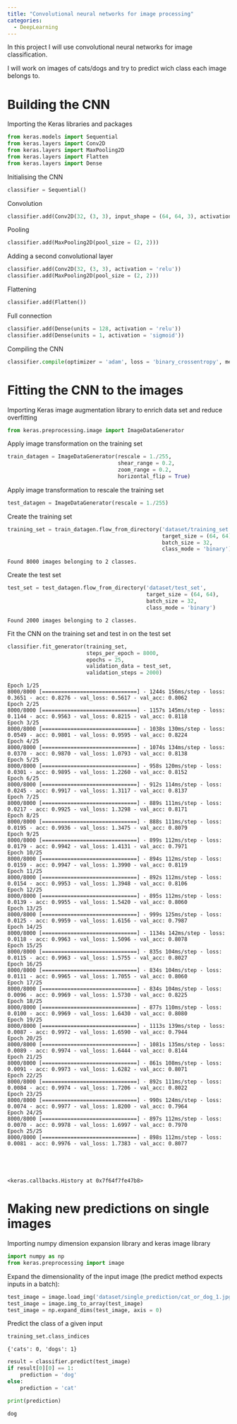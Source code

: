 ```yaml
---
title: "Convolutional neural networks for image processing"
categories:
  - DeepLearning
---
```


In this project I will use convolutional neural networks for image classification.

I will work on images of cats/dogs and try to predict wich class each image belongs to. 

# Building the CNN

Importing the Keras libraries and packages


```python
from keras.models import Sequential
from keras.layers import Conv2D
from keras.layers import MaxPooling2D
from keras.layers import Flatten
from keras.layers import Dense
```

Initialising the CNN


```python
classifier = Sequential()
```

Convolution


```python
classifier.add(Conv2D(32, (3, 3), input_shape = (64, 64, 3), activation = 'relu'))
```

Pooling


```python
classifier.add(MaxPooling2D(pool_size = (2, 2)))
```

Adding a second convolutional layer


```python
classifier.add(Conv2D(32, (3, 3), activation = 'relu'))
classifier.add(MaxPooling2D(pool_size = (2, 2)))
```

Flattening


```python
classifier.add(Flatten())
```

Full connection


```python
classifier.add(Dense(units = 128, activation = 'relu'))
classifier.add(Dense(units = 1, activation = 'sigmoid'))
```

Compiling the CNN


```python
classifier.compile(optimizer = 'adam', loss = 'binary_crossentropy', metrics = ['accuracy'])
```

# Fitting the CNN to the images

Importing Keras image augmentation library to enrich data set and reduce overfitting


```python
from keras.preprocessing.image import ImageDataGenerator
```

Apply image transformation on the training set


```python
train_datagen = ImageDataGenerator(rescale = 1./255,
                                   shear_range = 0.2,
                                   zoom_range = 0.2,
                                   horizontal_flip = True)
```

Apply image transformation to rescale the training set


```python
test_datagen = ImageDataGenerator(rescale = 1./255)
```

Create the training set


```python
training_set = train_datagen.flow_from_directory('dataset/training_set',
                                                 target_size = (64, 64),
                                                 batch_size = 32,
                                                 class_mode = 'binary')
```

    Found 8000 images belonging to 2 classes.


Create the test set


```python
test_set = test_datagen.flow_from_directory('dataset/test_set',
                                            target_size = (64, 64),
                                            batch_size = 32,
                                            class_mode = 'binary')
```

    Found 2000 images belonging to 2 classes.


Fit the CNN on the training set and test in on the test set


```python
classifier.fit_generator(training_set,
                         steps_per_epoch = 8000,
                         epochs = 25,
                         validation_data = test_set,
                         validation_steps = 2000)
```

    Epoch 1/25
    8000/8000 [==============================] - 1244s 156ms/step - loss: 0.3651 - acc: 0.8276 - val_loss: 0.5617 - val_acc: 0.8062
    Epoch 2/25
    8000/8000 [==============================] - 1157s 145ms/step - loss: 0.1144 - acc: 0.9563 - val_loss: 0.8215 - val_acc: 0.8118
    Epoch 3/25
    8000/8000 [==============================] - 1038s 130ms/step - loss: 0.0549 - acc: 0.9801 - val_loss: 0.9595 - val_acc: 0.8224
    Epoch 4/25
    8000/8000 [==============================] - 1074s 134ms/step - loss: 0.0370 - acc: 0.9870 - val_loss: 1.0793 - val_acc: 0.8138
    Epoch 5/25
    8000/8000 [==============================] - 958s 120ms/step - loss: 0.0301 - acc: 0.9895 - val_loss: 1.2260 - val_acc: 0.8152
    Epoch 6/25
    8000/8000 [==============================] - 912s 114ms/step - loss: 0.0245 - acc: 0.9917 - val_loss: 1.3117 - val_acc: 0.8137
    Epoch 7/25
    8000/8000 [==============================] - 889s 111ms/step - loss: 0.0217 - acc: 0.9925 - val_loss: 1.3298 - val_acc: 0.8171
    Epoch 8/25
    8000/8000 [==============================] - 888s 111ms/step - loss: 0.0195 - acc: 0.9936 - val_loss: 1.3475 - val_acc: 0.8079
    Epoch 9/25
    8000/8000 [==============================] - 899s 112ms/step - loss: 0.0179 - acc: 0.9942 - val_loss: 1.4131 - val_acc: 0.7971
    Epoch 10/25
    8000/8000 [==============================] - 894s 112ms/step - loss: 0.0159 - acc: 0.9947 - val_loss: 1.3990 - val_acc: 0.8119
    Epoch 11/25
    8000/8000 [==============================] - 892s 112ms/step - loss: 0.0154 - acc: 0.9953 - val_loss: 1.3948 - val_acc: 0.8106
    Epoch 12/25
    8000/8000 [==============================] - 895s 112ms/step - loss: 0.0139 - acc: 0.9955 - val_loss: 1.5420 - val_acc: 0.8060
    Epoch 13/25
    8000/8000 [==============================] - 999s 125ms/step - loss: 0.0125 - acc: 0.9959 - val_loss: 1.6156 - val_acc: 0.7987
    Epoch 14/25
    8000/8000 [==============================] - 1134s 142ms/step - loss: 0.0118 - acc: 0.9963 - val_loss: 1.5096 - val_acc: 0.8078
    Epoch 15/25
    8000/8000 [==============================] - 835s 104ms/step - loss: 0.0115 - acc: 0.9963 - val_loss: 1.5755 - val_acc: 0.8027
    Epoch 16/25
    8000/8000 [==============================] - 834s 104ms/step - loss: 0.0111 - acc: 0.9965 - val_loss: 1.7055 - val_acc: 0.8060
    Epoch 17/25
    8000/8000 [==============================] - 834s 104ms/step - loss: 0.0096 - acc: 0.9969 - val_loss: 1.5730 - val_acc: 0.8225
    Epoch 18/25
    8000/8000 [==============================] - 877s 110ms/step - loss: 0.0100 - acc: 0.9969 - val_loss: 1.6430 - val_acc: 0.8080
    Epoch 19/25
    8000/8000 [==============================] - 1113s 139ms/step - loss: 0.0087 - acc: 0.9972 - val_loss: 1.6590 - val_acc: 0.7944
    Epoch 20/25
    8000/8000 [==============================] - 1081s 135ms/step - loss: 0.0089 - acc: 0.9974 - val_loss: 1.6444 - val_acc: 0.8144
    Epoch 21/25
    8000/8000 [==============================] - 861s 108ms/step - loss: 0.0091 - acc: 0.9973 - val_loss: 1.6282 - val_acc: 0.8071
    Epoch 22/25
    8000/8000 [==============================] - 892s 111ms/step - loss: 0.0084 - acc: 0.9974 - val_loss: 1.7206 - val_acc: 0.8022
    Epoch 23/25
    8000/8000 [==============================] - 990s 124ms/step - loss: 0.0074 - acc: 0.9977 - val_loss: 1.8200 - val_acc: 0.7964
    Epoch 24/25
    8000/8000 [==============================] - 897s 112ms/step - loss: 0.0070 - acc: 0.9978 - val_loss: 1.6997 - val_acc: 0.7970
    Epoch 25/25
    8000/8000 [==============================] - 898s 112ms/step - loss: 0.0081 - acc: 0.9976 - val_loss: 1.7383 - val_acc: 0.8077





    <keras.callbacks.History at 0x7f64f7fe47b8>



# Making new predictions on single images

Importing numpy dimension expansion library and keras image library


```python
import numpy as np
from keras.preprocessing import image
```

Expand the dimensionality of the input image (the predict method expects inputs in a batch):


```python
test_image = image.load_img('dataset/single_prediction/cat_or_dog_1.jpg', target_size = (64, 64))
test_image = image.img_to_array(test_image)
test_image = np.expand_dims(test_image, axis = 0)
```

Predict the class of a given input


```python
training_set.class_indices
```




    {'cats': 0, 'dogs': 1}




```python
result = classifier.predict(test_image)
if result[0][0] == 1:
    prediction = 'dog'
else:
    prediction = 'cat'
```


```python
print(prediction)
```

    dog

